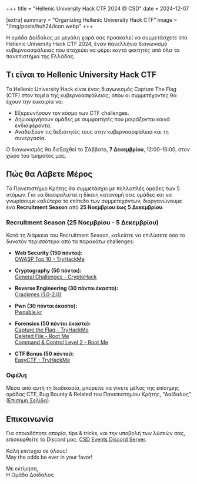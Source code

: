 +++
title = "Hellenic University Hack CTF 2024 @ CSD"
date = 2024-12-07

[extra]
summary = "Organizing Hellenic University Hack CTF"
image = "/img/posts/huh24/icon.webp"
+++

Η ομάδα Δαίδαλος με μεγάλη χαρά σας προσκαλεί να συμμετάσχετε στο Hellenic University Hack CTF 2024, έναν πανελλήνιο διαγωνισμό κυβερνοασφάλειας που στοχεύει να φέρει κοντά φοιτητές από όλα τα πανεπιστήμια της Ελλάδας.

## Τι είναι το Hellenic University Hack CTF

Το Hellenic University Hack είναι ένας διαγωνισμός Capture The Flag (CTF) στον τομέα της κυβερνοασφάλειας, όπου οι συμμετέχοντες θα έχουν την ευκαιρία να:
- Εξερευνήσουν τον κόσμο των CTF challenges.
- Δημιουργήσουν ομάδες με συμφοιτητές που μοιράζονται κοινά ενδιαφέροντα.
- Αναδείξουν τις δεξιότητές τους στην κυβερνοασφάλεια και τη συνεργασία.

Ο διαγωνισμός θα διεξαχθεί το Σάββατο, **7 Δεκεμβρίου**, 12:00-16:00, στον χώρο του τμήματος μας.

## Πώς θα Λάβετε Μέρος

Το Πανεπιστήμιο Κρήτης θα συμμετάσχει με πολλαπλές ομάδες των 5 ατόμων. Για να διασφαλιστεί η δίκαιη κατανομή στις ομάδες και να γνωρίσουμε καλύτερα το επίπεδο των συμμετεχόντων, διοργανώνουμε ένα **Recruitment Season** από **25 Νοεμβρίου έως 5 Δεκεμβρίου**.

### Recruitment Season (25 Νοεμβρίου - 5 Δεκεμβρίου)

Κατά τη διάρκεια του Recruitment Season, καλείστε να επιλύσετε όσο το δυνατόν περισσότερα από τα παρακάτω challenges:

- **Web Security (150 πόντοι):**  
  [OWASP Top 10 - TryHackMe](https://tryhackme.com/r/room/owasptop10)

- **Cryptography (50 πόντοι):**  
  [General Challenges - CryptoHack](https://cryptohack.org/challenges/general)

- **Reverse Engineering (30 πόντοι έκαστο):**  
  [Crackmes (1.0-2.0)](https://crackmes.one)

- **Pwn (30 πόντοι έκαστο):**  
  [Pwnable.kr](https://pwnable.kr/play.php)

- **Forensics (50 πόντοι έκαστο):**  
  [Capture the Flag - TryHackMe](https://tryhackme.com/r/room/c4ptur3th3fl4g)  
  [Deleted File - Root Me](https://www.root-me.org/en/Challenges/Forensic/Deleted-file)  
  [Command & Control Level 2 - Root Me](https://www.root-me.org/en/Challenges/Forensic/Command-Control-level-2)

- **CTF Bonus (50 πόντοι):**  
  [EasyCTF - TryHackMe](https://tryhackme.com/r/room/easyctf)

### Οφέλη

Μέσα από αυτή τη διαδικασία, μπορείτε να γίνετε μέλος της επίσημης ομάδας CTF, Bug Bounty & Related του Πανεπιστημίου Κρήτης, "Δαίδαλος" ([Επίσημη Σελίδα](https://0xdeada1u5.csd.uoc.gr)).

## Επικοινωνία

Για οποιαδήποτε απορία, tips & tricks, και την υποβολή των λύσεών σας, επισκεφθείτε το Discord μας: [CSD Events Discord Server](https://discord.gg/k2a3pD79Py).

Καλή επιτυχία σε όλους!  
May the odds be ever in your favor!

Με εκτίμηση,  
Η Ομάδα Δαίδαλος